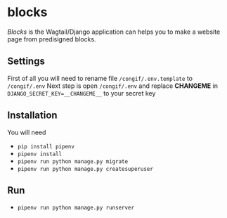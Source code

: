 # blocks

*Blocks* is the Wagtail/Django application can helps you 
to make a website page from predisigned blocks.

Settings
---------------
First of all you will need to rename file ``/congif/.env.template`` to ``/congif/.env``
Next step is open ``/congif/.env`` and replace __CHANGEME__ in ``DJANGO_SECRET_KEY=__CHANGEME__`` to your secret key

Installation
------------
You will need
- ``pip install pipenv``
- ``pipenv install``
- ``pipenv run python manage.py migrate``
- ``pipenv run python manage.py createsuperuser``

Run
---
- ``pipenv run python manage.py runserver``
